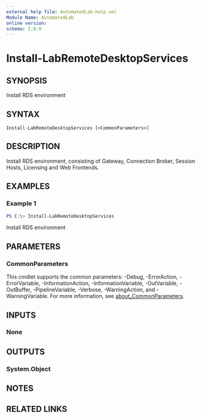 ```yaml
---
external help file: AutomatedLab-help.xml
Module Name: AutomatedLab
online version:
schema: 2.0.0
---
```


# Install-LabRemoteDesktopServices

## SYNOPSIS
Install RDS environment

## SYNTAX

```
Install-LabRemoteDesktopServices [<CommonParameters>]
```

## DESCRIPTION
Install RDS environment, consisting of Gateway, Connection Broker,
Session Hosts, Licensing and Web Frontends.

## EXAMPLES

### Example 1
```powershell
PS C:\> Install-LabRemoteDesktopServices
```

Install RDS environment

## PARAMETERS

### CommonParameters
This cmdlet supports the common parameters: -Debug, -ErrorAction, -ErrorVariable, -InformationAction, -InformationVariable, -OutVariable, -OutBuffer, -PipelineVariable, -Verbose, -WarningAction, and -WarningVariable. For more information, see [about_CommonParameters](http://go.microsoft.com/fwlink/?LinkID=113216).

## INPUTS

### None

## OUTPUTS

### System.Object
## NOTES

## RELATED LINKS
